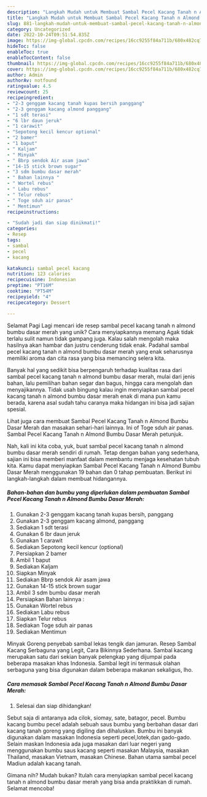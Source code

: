 ```yaml
---
description: "Langkah Mudah untuk Membuat Sambal Pecel Kacang Tanah n Almond Bumbu Dasar Merah yang Enak, Sempurna"
title: "Langkah Mudah untuk Membuat Sambal Pecel Kacang Tanah n Almond Bumbu Dasar Merah yang Enak, Sempurna"
slug: 881-langkah-mudah-untuk-membuat-sambal-pecel-kacang-tanah-n-almond-bumbu-dasar-merah-yang-enak-sempurna
category: Uncategorized
date: 2022-10-24T09:51:54.835Z
image: https://img-global.cpcdn.com/recipes/16cc9255f84a711b/680x482cq70/sambal-pecel-kacang-tanah-n-almond-bumbu-dasar-merah-foto-resep-utama.jpg
hideToc: false
enableToc: true
enableTocContent: false
thumbnail: https://img-global.cpcdn.com/recipes/16cc9255f84a711b/680x482cq70/sambal-pecel-kacang-tanah-n-almond-bumbu-dasar-merah-foto-resep-utama.jpg
cover: https://img-global.cpcdn.com/recipes/16cc9255f84a711b/680x482cq70/sambal-pecel-kacang-tanah-n-almond-bumbu-dasar-merah-foto-resep-utama.jpg
author: Admin
authorAv: notfound
ratingvalue: 4.5
reviewcount: 25
recipeingredient:
- "2-3 genggam kacang tanah kupas bersih panggang"
- "2-3 genggam kacang almond panggang"
- "1 sdt terasi"
- "6 lbr daun jeruk"
- "1 carawit"
- "Sepotong kecil kencur optional"
- "2 bamer"
- "1 baput"
- " Kaljam"
- " Minyak"
- " Bbrp sendok Air asam jawa"
- "14-15 stick brown sugar"
- "3 sdm bumbu dasar merah"
- " Bahan lainnya "
- " Wortel rebus"
- " Labu rebus"
- " Telur rebus"
- " Toge sduh air panas"
- " Mentimun"
recipeinstructions:

- "Sudah jadi dan siap dinikmati!"
categories:
- Resep
tags:
- sambal
- pecel
- kacang

katakunci: sambal pecel kacang 
nutrition: 123 calories
recipecuisine: Indonesian
preptime: "PT16M"
cooktime: "PT54M"
recipeyield: "4"
recipecategory: Dessert

---
```



Selamat Pagi Lagi mencari ide resep sambal pecel kacang tanah n almond bumbu dasar merah yang unik? Cara menyiapkannya memang Agak tidak terlalu sulit namun tidak gampang juga. Kalau salah mengolah maka hasilnya akan hambar dan justru cenderung tidak enak. Padahal sambal pecel kacang tanah n almond bumbu dasar merah yang enak seharusnya memiliki aroma dan cita rasa yang bisa memancing selera kita.


Banyak hal yang sedikit bisa berpengaruh terhadap kualitas rasa dari sambal pecel kacang tanah n almond bumbu dasar merah, mulai dari jenis bahan, lalu pemilihan bahan segar dan bagus, hingga cara mengolah dan menyajikannya. Tidak usah bingung kalau ingin menyiapkan sambal pecel kacang tanah n almond bumbu dasar merah enak di mana pun kamu berada, karena asal sudah tahu caranya maka hidangan ini bisa jadi sajian spesial.

Lihat juga cara membuat Sambal Pecel Kacang Tanah n Almond Bumbu Dasar Merah dan masakan sehari-hari lainnya. Ini of Toge sduh air panas. Sambal Pecel Kacang Tanah n Almond Bumbu Dasar Merah petunjuk.


Nah, kali ini kita coba, yuk, buat sambal pecel kacang tanah n almond bumbu dasar merah sendiri di rumah. Tetap dengan bahan yang sederhana, sajian ini bisa memberi manfaat dalam membantu menjaga kesehatan tubuh kita. Kamu dapat menyiapkan Sambal Pecel Kacang Tanah n Almond Bumbu Dasar Merah menggunakan 19 bahan dan 0 tahap pembuatan. Berikut ini langkah-langkah dalam membuat hidangannya.

<!--inarticleads1-->

##### Bahan-bahan dan bumbu yang diperlukan dalam pembuatan Sambal Pecel Kacang Tanah n Almond Bumbu Dasar Merah:

1. Gunakan 2-3 genggam kacang tanah kupas bersih, panggang
1. Gunakan 2-3 genggam kacang almond, panggang
1. Sediakan 1 sdt terasi
1. Gunakan 6 lbr daun jeruk
1. Gunakan 1 carawit
1. Sediakan Sepotong kecil kencur (optional)
1. Persiapkan 2 bamer
1. Ambil 1 baput
1. Sediakan  Kaljam
1. Siapkan  Minyak
1. Sediakan  Bbrp sendok Air asam jawa
1. Gunakan 14-15 stick brown sugar
1. Ambil 3 sdm bumbu dasar merah
1. Persiapkan  Bahan lainnya :
1. Gunakan  Wortel rebus
1. Sediakan  Labu rebus
1. Siapkan  Telur rebus
1. Sediakan  Toge sduh air panas
1. Sediakan  Mentimun


Minyak Goreng penyebab sambal lekas tengik dan jamuran. Resep Sambal Kacang Serbaguna yang Legit, Cara Bikinnya Sederhana. Sambal kacang merupakan satu dari sekian banyak pelengkap yang dijumpai pada beberapa masakan khas Indonesia. Sambal legit ini termasuk olahan serbaguna yang bisa digunakan dalam beberapa makanan sekaligus, lho. 

<!--inarticleads2-->

##### Cara memasak Sambal Pecel Kacang Tanah n Almond Bumbu Dasar Merah:


1. Selesai dan siap dihidangkan!

Sebut saja di antaranya ada cilok, siomay, sate, batagor, pecel. Bumbu kacang bumbu pecel adalah sebuah saus bumbu yang berbahan dasar dari kacang tanah goreng yang digiling dan dihaluskan. Bumbu ini banyak digunakan dalam masakan Indonesia seperti pecel,lotek,dan gado-gado. Selain maskan Indonesia ada juga masakan dari luar negeri yang menggunakan bumbu saus kacang seperti masakan Malaysia, masakan Thailand, masakan Vietnam, masakan Chinese. Bahan utama sambal pecel Madiun adalah kacang tanah. 

Gimana nih? Mudah bukan? Itulah cara menyiapkan sambal pecel kacang tanah n almond bumbu dasar merah yang bisa anda praktikkan di rumah. Selamat mencoba!
